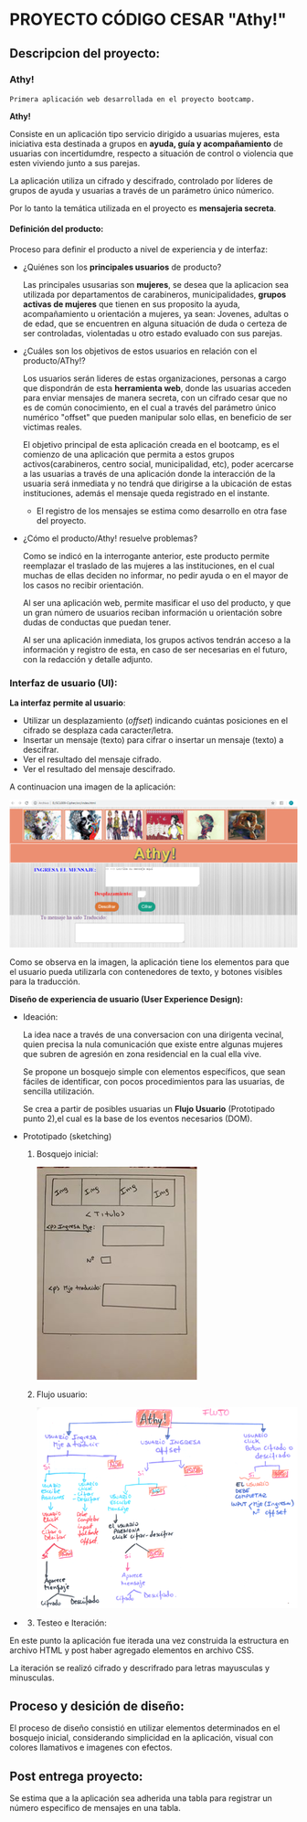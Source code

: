 # PROYECTO CÓDIGO CESAR "Athy!"

## Descripcion del proyecto:

### Athy! 

    Primera aplicación web desarrollada en el proyecto bootcamp. 

**Athy!** 

Consiste en un aplicación tipo servicio dirigido a usuarias mujeres, esta iniciativa esta destinada a grupos en **ayuda, guía y acompañamiento** de usuarias con incertidumdre, respecto a situación de control o violencia que esten viviendo junto a sus parejas. 

La aplicación utiliza un cifrado y descifrado, controlado por líderes de grupos de ayuda y usuarias a través de un parámetro único númerico. 

Por lo tanto la temática utilizada en el proyecto es **mensajeria secreta**.

#### Definición del producto:

Proceso para definir el producto a nivel de experiencia y de interfaz:

* ¿Quiénes son los **principales usuarios** de producto?

    Las principales ususarias son **mujeres**, se desea que la aplicacion sea utilizada por departamentos de carabineros, municipalidades, **grupos activas de mujeres** que tienen en sus proposito la ayuda, acompañamiento u orientación a mujeres, ya sean:   Jovenes, adultas o de edad, que se encuentren en alguna situación de duda o certeza de ser controladas, violentadas u otro estado evaluado con sus parejas.


* ¿Cuáles son los objetivos de estos usuarios en relación con el producto/AThy!?

    Los usuarios serán lideres de estas organizaciones, personas a cargo que dispondrán de esta **herramienta web**, donde las usuarias  acceden para enviar mensajes de manera secreta, con un cifrado cesar que no es de común conocimiento, en el cual a través del parámetro único numérico "offset" que pueden manipular solo ellas, en beneficio de ser victimas reales. 

    El objetivo principal de esta aplicación creada en el bootcamp, es el comienzo de una aplicación que permita a estos grupos activos(carabineros, centro social, municipalidad, etc), poder acercarse a las usuarias a través de una aplicación donde la interacción de la usuaria será inmediata y no tendrá que dirigirse a la ubicación de estas instituciones, además el mensaje queda registrado en el instante. 

    * El registro de los mensajes se estima como desarrollo en otra fase del proyecto. 

- ¿Cómo el producto/Athy!  resuelve problemas?

    Como se indicó en la interrogante anterior, este producto permite reemplazar el traslado de las mujeres a las instituciones, en el cual muchas de ellas deciden no informar, no pedir ayuda o en el mayor de los casos no recibir orientación.

    Al ser una aplicación web, permite masificar el uso del producto, y que un gran número de usuarios reciban información u orientación sobre dudas de conductas que puedan tener. 

    Al ser una aplicación inmediata, los grupos activos tendrán acceso a la información y registro de esta, en caso de ser necesarias en el futuro, con la redacción y detalle adjunto. 

### Interfaz de usuario (UI):

**La interfaz  permite al usuario**:

- Utilizar un  desplazamiento (_offset_) indicando cuántas posiciones en el cifrado se desplaza cada caracter/letra.
- Insertar un mensaje (texto) para cifrar o insertar un mensaje (texto) a descifrar.
- Ver el resultado del mensaje cifrado.
- Ver el resultado del mensaje descifrado.

A continuacion una imagen de la aplicación: 

![Imagen visualización de aplicación web](imagenes/imagenInterfaz.png )

Como se observa en la imagen, la aplicación tiene los elementos para que el usuario pueda utilizarla con contenedores de texto, y botones visibles para la traducción. 


**Diseño de experiencia de usuario (User Experience Design):**

- Ideación:
        
    La idea nace a través de una conversacion con una dirigenta vecinal, quien precisa la nula comunicación que existe entre algunas mujeres que subren de agresión en zona residencial en la cual ella vive.

    Se propone un bosquejo simple con elementos específicos, que sean fáciles de identificar, con pocos procedimientos para las usuarias, de sencilla utilización. 

    Se crea a partir de posibles usuarias un **Flujo Usuario** (Prototipado punto 2),el cual es la base de los eventos necesarios (DOM).

- Prototipado (sketching)

    1. Bosquejo inicial: 

        ![Imagen bosquejo inicial aplicación web](imagenes/bosquejoInit.jpg )
 
    2. Flujo usuario:

        ![Imagen flujo según acciones del usuario](imagenes/flujoUsuario.png )


-   3.   Testeo e Iteración:

En este punto la aplicación fue iterada una vez construida la estructura en archivo HTML y post haber agregado elementos en archivo CSS.

La iteración se realizó cifrado y descrifrado para letras mayusculas y minusculas. 


## Proceso y desición de diseño:

El proceso de diseño consistió en utilizar elementos determinados en el bosquejo inicial, considerando simplicidad en la aplicación, visual con colores llamativos e imagenes con efectos. 

## Post entrega proyecto:

Se estima que a la aplicación sea adherida una tabla para registrar un número especifico de mensajes en una tabla. 


